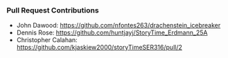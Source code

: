 ### Pull Request Contributions

- John Dawood: https://github.com/nfontes263/drachenstein_icebreaker
- Dennis Rose: https://github.com/huntjayj/StoryTime_Erdmann_25A
- Christopher Calahan: https://github.com/kjaskiew2000/storyTimeSER316/pull/2
